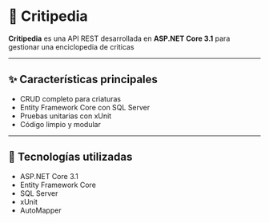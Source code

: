 # 🐾 Critipedia

**Critipedia** es una API REST desarrollada en **ASP.NET Core 3.1** para gestionar una enciclopedia de criticas

---

## ✨ Características principales

- CRUD completo para criaturas  
- Entity Framework Core con SQL Server  
- Pruebas unitarias con xUnit  
- Código limpio y modular  

---

## 🧰 Tecnologías utilizadas

- ASP.NET Core 3.1  
- Entity Framework Core  
- SQL Server  
- xUnit  
- AutoMapper  
